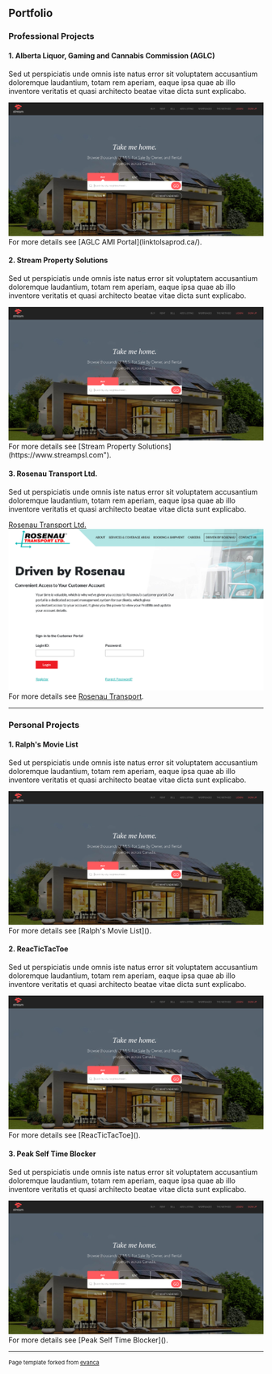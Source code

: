 ## Portfolio

### Professional Projects 

#### 1. Alberta Liquor, Gaming and Cannabis Commission (AGLC)

Sed ut perspiciatis unde omnis iste natus error sit voluptatem accusantium doloremque laudantium, totam rem aperiam, eaque ipsa quae ab illo inventore veritatis et quasi architecto beatae vitae dicta sunt explicabo. 

<img src="images/Streampsl.PNG?raw=true"/>
For more details see [AGLC AMI Portal](linktolsaprod.ca/).

#### 2. Stream Property Solutions

Sed ut perspiciatis unde omnis iste natus error sit voluptatem accusantium doloremque laudantium, totam rem aperiam, eaque ipsa quae ab illo inventore veritatis et quasi architecto beatae vitae dicta sunt explicabo. 

<img src="images/Streampsl.PNG?raw=true"/>
For more details see [Stream Property Solutions](https://www.streampsl.com").

#### 3. Rosenau Transport Ltd.

Sed ut perspiciatis unde omnis iste natus error sit voluptatem accusantium doloremque laudantium, totam rem aperiam, eaque ipsa quae ab illo inventore veritatis et quasi architecto beatae vitae dicta sunt explicabo. 

[Rosenau Transport Ltd.](https://www.rosenau.ca/driven-by-rosenau/)
<img src="images/RosenauTransport.PNG?raw=true"/>
For more details see [Rosenau Transport](https://www.rosenau.ca/driven-by-rosenau/").

---

### Personal Projects

#### 1. Ralph's Movie List

Sed ut perspiciatis unde omnis iste natus error sit voluptatem accusantium doloremque laudantium, totam rem aperiam, eaque ipsa quae ab illo inventore veritatis et quasi architecto beatae vitae dicta sunt explicabo. 

<img src="images/Streampsl.PNG?raw=true"/>
For more details see [Ralph's Movie List]().

#### 2. ReacTicTacToe

Sed ut perspiciatis unde omnis iste natus error sit voluptatem accusantium doloremque laudantium, totam rem aperiam, eaque ipsa quae ab illo inventore veritatis et quasi architecto beatae vitae dicta sunt explicabo. 

<img src="images/Streampsl.PNG?raw=true"/>
For more details see [ReacTicTacToe]().

#### 3. Peak Self Time Blocker

Sed ut perspiciatis unde omnis iste natus error sit voluptatem accusantium doloremque laudantium, totam rem aperiam, eaque ipsa quae ab illo inventore veritatis et quasi architecto beatae vitae dicta sunt explicabo. 

<img src="images/Streampsl.PNG?raw=true"/>
For more details see [Peak Self Time Blocker]().

---

<p style="font-size:11px">Page template forked from <a href="https://github.com/evanca/quick-portfolio">evanca</a></p>
<!-- Remove above link if you don't want to attibute -->
